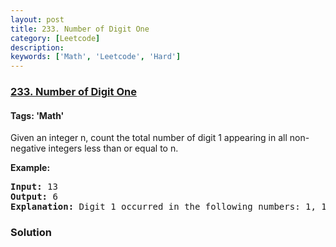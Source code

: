 ```yaml
---
layout: post
title: 233. Number of Digit One
category: [Leetcode]
description: 
keywords: ['Math', 'Leetcode', 'Hard']
---
```

### [233. Number of Digit One](https://leetcode.com/problems/number-of-digit-one)

#### Tags: 'Math'

<div class="content__u3I1 question-content__JfgR"><div><p>Given an integer n, count the total number of digit 1 appearing in all non-negative integers less than or equal to n.</p>
<p><strong>Example:</strong></p>
<pre><strong>Input:</strong> 13
<strong>Output:</strong> 6 
<strong>Explanation: </strong>Digit 1 occurred in the following numbers: 1, 10, 11, 12, 13.
</pre>
</div></div>

### Solution
